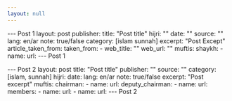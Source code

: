 ```yaml
---
layout: null
---
```


--- Post 1
layout: post
publisher: 
title: "Post title"
hijri: ""
date: ""
source: ""
lang: en/ar
note: true/false
category: [islam sunnah]
excerpt: "Post Except"
article_taken_from: 
  taken_from:
    - web_title: ""
      web_url: ""
muftis:
  shaykh: 
    - name: 
      url: 
--- Post 1

--- Post 2
layout: post
title: "Post title"
publisher: ""
source: ""
category: [islam, sunnah]
hijri: 
date: 
lang: en/ar
note: true/false
excerpt: "Post excerpt"
muftis:
  chairman: 
    - name: 
      url: 
  deputy_chairman:
    - name: 
      url: 
  members: 
    - name: 
      url: 
    - name: 
      url: 
--- Post 2
